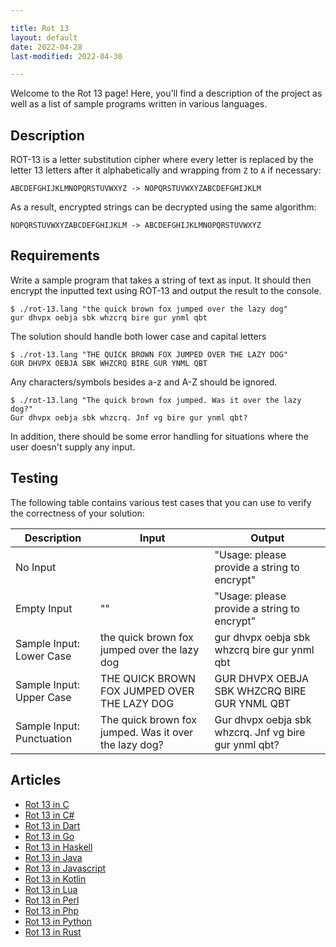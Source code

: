 ```yaml
---

title: Rot 13
layout: default
date: 2022-04-28
last-modified: 2022-04-30

---
```


Welcome to the Rot 13 page! Here, you'll find a description of the project as well as a list of sample programs written in various languages.

## Description

ROT-13 is a letter substitution cipher where every letter is replaced by the
letter 13 letters after it alphabetically and wrapping from `Z` to `A` if necessary:

    ABCDEFGHIJKLMNOPQRSTUVWXYZ -> NOPQRSTUVWXYZABCDEFGHIJKLM

As a result, encrypted strings can be decrypted using the same algorithm:

    NOPQRSTUVWXYZABCDEFGHIJKLM -> ABCDEFGHIJKLMNOPQRSTUVWXYZ


## Requirements

Write a sample program that takes a string of text as input.
It should then encrypt the inputted text using ROT-13 and output the result to the console.

```console
$ ./rot-13.lang "the quick brown fox jumped over the lazy dog"
gur dhvpx oebja sbk whzcrq bire gur ynml qbt
```

The solution should handle both lower case and capital letters

```console
$ ./rot-13.lang "THE QUICK BROWN FOX JUMPED OVER THE LAZY DOG"
GUR DHVPX OEBJA SBK WHZCRQ BIRE GUR YNML QBT
```

Any characters/symbols besides a-z and A-Z should be ignored.

```console
$ ./rot-13.lang "The quick brown fox jumped. Was it over the lazy dog?"
Gur dhvpx oebja sbk whzcrq. Jnf vg bire gur ynml qbt?
```

In addition, there should be some error handling for situations where the user
doesn't supply any input.


## Testing

The following table contains various test cases that you can use to
verify the correctness of your solution:

| Description  | Input | Output |
|--------------|-------|--------|
| No Input     | | "Usage: please provide a string to encrypt" |
| Empty Input  | "" | "Usage: please provide a string to encrypt" |
| Sample Input: Lower Case | the quick brown fox jumped over the lazy dog | gur dhvpx oebja sbk whzcrq bire gur ynml qbt |
| Sample Input: Upper Case | THE QUICK BROWN FOX JUMPED OVER THE LAZY DOG | GUR DHVPX OEBJA SBK WHZCRQ BIRE GUR YNML QBT |
| Sample Input: Punctuation | The quick brown fox jumped. Was it over the lazy dog? | Gur dhvpx oebja sbk whzcrq. Jnf vg bire gur ynml qbt? |


## Articles

- [Rot 13 in C](https://sampleprograms.io/projects/rot-13/c)
- [Rot 13 in C#](https://sampleprograms.io/projects/rot-13/c-sharp)
- [Rot 13 in Dart](https://sampleprograms.io/projects/rot-13/dart)
- [Rot 13 in Go](https://sampleprograms.io/projects/rot-13/go)
- [Rot 13 in Haskell](https://sampleprograms.io/projects/rot-13/haskell)
- [Rot 13 in Java](https://sampleprograms.io/projects/rot-13/java)
- [Rot 13 in Javascript](https://sampleprograms.io/projects/rot-13/javascript)
- [Rot 13 in Kotlin](https://sampleprograms.io/projects/rot-13/kotlin)
- [Rot 13 in Lua](https://sampleprograms.io/projects/rot-13/lua)
- [Rot 13 in Perl](https://sampleprograms.io/projects/rot-13/perl)
- [Rot 13 in Php](https://sampleprograms.io/projects/rot-13/php)
- [Rot 13 in Python](https://sampleprograms.io/projects/rot-13/python)
- [Rot 13 in Rust](https://sampleprograms.io/projects/rot-13/rust)